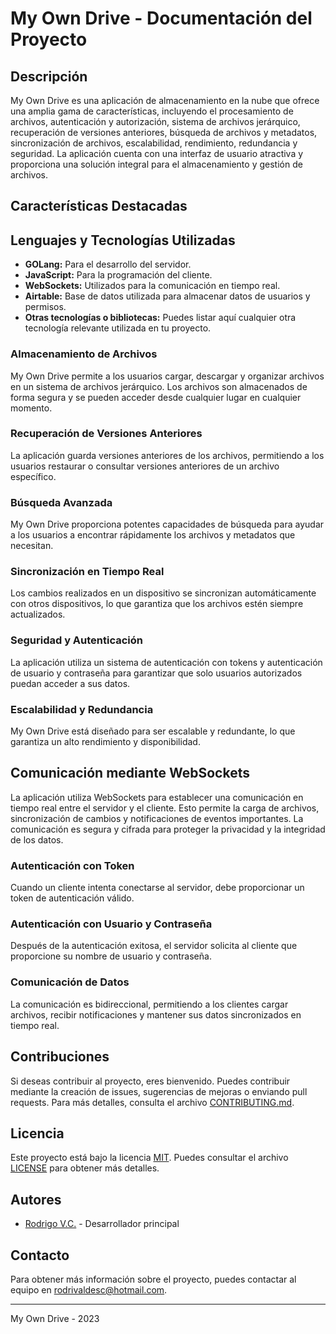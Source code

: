 # My Own Drive - Documentación del Proyecto

## Descripción

My Own Drive es una aplicación de almacenamiento en la nube que ofrece una amplia gama de características, incluyendo el procesamiento de archivos, autenticación y autorización, sistema de archivos jerárquico, recuperación de versiones anteriores, búsqueda de archivos y metadatos, sincronización de archivos, escalabilidad, rendimiento, redundancia y seguridad. La aplicación cuenta con una interfaz de usuario atractiva y proporciona una solución integral para el almacenamiento y gestión de archivos.

## Características Destacadas

## Lenguajes y Tecnologías Utilizadas

- **GOLang:** Para el desarrollo del servidor.
- **JavaScript:** Para la programación del cliente.
- **WebSockets:** Utilizados para la comunicación en tiempo real.
- **Airtable:** Base de datos utilizada para almacenar datos de usuarios y permisos.
- **Otras tecnologías o bibliotecas:** Puedes listar aquí cualquier otra tecnología relevante utilizada en tu proyecto.

### Almacenamiento de Archivos
My Own Drive permite a los usuarios cargar, descargar y organizar archivos en un sistema de archivos jerárquico. Los archivos son almacenados de forma segura y se pueden acceder desde cualquier lugar en cualquier momento.

### Recuperación de Versiones Anteriores
La aplicación guarda versiones anteriores de los archivos, permitiendo a los usuarios restaurar o consultar versiones anteriores de un archivo específico.

### Búsqueda Avanzada
My Own Drive proporciona potentes capacidades de búsqueda para ayudar a los usuarios a encontrar rápidamente los archivos y metadatos que necesitan.

### Sincronización en Tiempo Real
Los cambios realizados en un dispositivo se sincronizan automáticamente con otros dispositivos, lo que garantiza que los archivos estén siempre actualizados.

### Seguridad y Autenticación
La aplicación utiliza un sistema de autenticación con tokens y autenticación de usuario y contraseña para garantizar que solo usuarios autorizados puedan acceder a sus datos.

### Escalabilidad y Redundancia
My Own Drive está diseñado para ser escalable y redundante, lo que garantiza un alto rendimiento y disponibilidad.

## Comunicación mediante WebSockets

La aplicación utiliza WebSockets para establecer una comunicación en tiempo real entre el servidor y el cliente. Esto permite la carga de archivos, sincronización de cambios y notificaciones de eventos importantes. La comunicación es segura y cifrada para proteger la privacidad y la integridad de los datos.

### Autenticación con Token
Cuando un cliente intenta conectarse al servidor, debe proporcionar un token de autenticación válido.

### Autenticación con Usuario y Contraseña
Después de la autenticación exitosa, el servidor solicita al cliente que proporcione su nombre de usuario y contraseña.

### Comunicación de Datos
La comunicación es bidireccional, permitiendo a los clientes cargar archivos, recibir notificaciones y mantener sus datos sincronizados en tiempo real.

## Contribuciones

Si deseas contribuir al proyecto, eres bienvenido. Puedes contribuir mediante la creación de issues, sugerencias de mejoras o enviando pull requests. Para más detalles, consulta el archivo [CONTRIBUTING.md](CONTRIBUTING.md).

## Licencia

Este proyecto está bajo la licencia [MIT](LICENSE). Puedes consultar el archivo [LICENSE](LICENSE) para obtener más detalles.

## Autores

- [Rodrigo V.C.](https://github.com/rorro22) - Desarrollador principal

## Contacto

Para obtener más información sobre el proyecto, puedes contactar al equipo en [rodrivaldesc@hotmail.com](mailto:rodrivaldesc@hotmail.com).

---
My Own Drive - 2023
